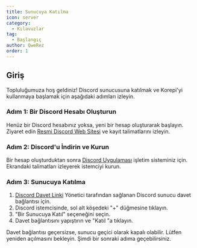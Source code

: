 ```yaml
---
title: Sunucuya Katılma
icon: server
category:
  - Kılavuzlar
tag:
  - Başlangıç
author: QweRez
order: 1
---
```


## Giriş

Topluluğumuza hoş geldiniz! Discord sunucusuna katılmak ve Korepi'yi kullanmaya başlamak için aşağıdaki adımları izleyin.

### Adım 1: Bir Discord Hesabı Oluşturun

Henüz bir Discord hesabınız yoksa, yeni bir hesap oluşturarak başlayın. Ziyaret edin [Resmi Discord Web Sitesi](https://discord.com/) ve kayıt talimatlarını izleyin.

### Adım 2: Discord'u İndirin ve Kurun

Bir hesap oluşturduktan sonra [Discord Uygulaması](https://discord.com/download) işletim sisteminiz için. Ekrandaki talimatları izleyerek istemciyi kurun.

### Adım 3: Sunucuya Katılma

1. [Discord Davet Linki](https://discord.gg/cottonbuds) Yönetici tarafından sağlanan Discord sunucu davet bağlantısı için.
2. Discord istemcisinde, sol alt köşedeki "+" düğmesine tıklayın.
3. "Bir Sunucuya Katıl" seçeneğini seçin.
4. Davet bağlantısını yapıştırın ve "Katıl "a tıklayın.

Davet bağlantısı geçersizse, sunucu geçici olarak kapalı olabilir. Lütfen yeniden açılmasını bekleyin. Şimdi bir sonraki adıma geçebilirsiniz.
